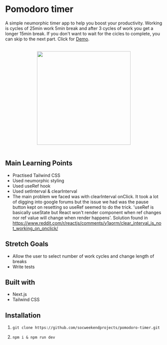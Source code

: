 # Pomodoro timer 
A simple neumorphic timer app to help you boost your productivity. Working is cycles of 25min work 5min break and after 3 cycles of work you get a longer 15min break. If you don't want to wait for the cicles to complete, you can skip to the next part.
Click for [Demo](https://pomodoro-app1.netlify.app/).
<br><br>
<div align="center">
<img src='./public/Pomodoro Timer Screenshot.png' width=300px>
</div>

<br>

<h2> Main Learning Points</h2>

- Practised Tailwind CSS
- Used neumorphic styling
- Used useRef hook
- Used setInterval & clearInterval
- The main problem we faced was with clearInterval onClick. It took a lot of digging into google forums but the issue we had was the pause button kept on resetting so useRef seemed to do the trick. 'useRef is basically useState but React won't render component when ref changes nor ref value will change when render happens'. 
Solution found in https://www.reddit.com/r/reactjs/comments/y1aorm/clear_interval_is_not_working_on_onclick/

<h2> Stretch Goals</h2>

- Allow the user to select number of work cycles and change length of breaks
- Write tests

<h2> Built with</h2>

- Next.js
- Tailwind CSS

<h2> Installation</h2>

1.  `git clone https://github.com/socweekendprojects/pomodoro-timer.git`

2. <code>npm i & npm run dev</code>


